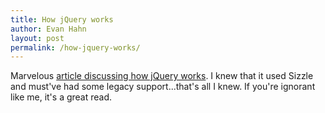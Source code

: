 ```yaml
---
title: How jQuery works
author: Evan Hahn
layout: post
permalink: /how-jquery-works/
---
```

Marvelous [article discussing how jQuery works][1]. I knew that it used Sizzle and must've had some legacy support...that's all I knew. If you're ignorant like me, it's a great read.

 [1]: http://www.wordsbyf.at/2011/11/23/selectors-selectoring/
